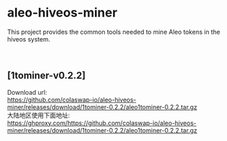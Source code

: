 # aleo-hiveos-miner
This project provides the common tools needed to mine Aleo tokens in the hiveos system.
</br>
</br>
</br>
## [1tominer-v0.2.2]
Download url:</br>
https://github.com/colaswap-io/aleo-hiveos-miner/releases/download/1tominer-0.2.2/aleo1tominer-0.2.2.tar.gz
</br>
大陆地区使用下面地址:</br>
https://ghproxy.com/https://github.com/colaswap-io/aleo-hiveos-miner/releases/download/1tominer-0.2.2/aleo1tominer-0.2.2.tar.gz
</br>

